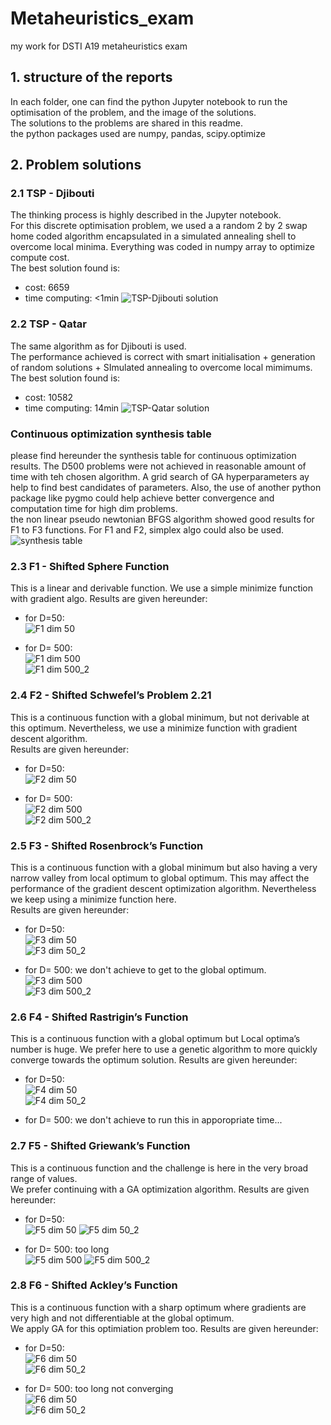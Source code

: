 # Metaheuristics_exam
my work for DSTI A19 metaheuristics exam

## 1. structure of the reports
In each folder, one can find the python Jupyter notebook to run the optimisation of the problem, and the image of the solutions.   
The solutions to the problems are shared in this readme.  
the python packages used are numpy, pandas, scipy.optimize

## 2. Problem solutions
### 2.1 TSP - Djibouti
The thinking process is highly described in the Jupyter notebook.  
For this discrete optimisation problem, we used a a random 2 by 2 swap home coded algorithm encapsulated in a simulated annealing shell to overcome local minima. Everything was coded in numpy array to optimize compute cost.  
The best solution found is:  
- cost: 6659
- time computing: <1min
![TSP-Djibouti solution](/1.%20TSP%20djibouti/TSP%5E_djibouti.PNG)

### 2.2 TSP - Qatar
The same algorithm as for Djibouti is used.  
The performance achieved is correct with smart initialisation + generation of random solutions + SImulated annealing to overcome local mimimums.  
The best solution found is:  
- cost: 10582
- time computing: 14min
![TSP-Qatar solution](/2.%20TSP%20Qatar/TSP_qatar.PNG)

### Continuous optimization synthesis table
please find hereunder the synthesis table for continuous optimization results.
The D500 problems were not achieved in reasonable amount of time with teh chosen algorithm. A grid search of GA hyperparameters ay help to find best candidates of parameters. Also, the use of another python package like pygmo could help achieve better convergence and computation time for high dim problems.  
the non linear pseudo newtonian BFGS algorithm showed good results for F1 to F3 functions. For F1 and F2, simplex algo could also be used.  
![synthesis table](/synthesis_2.PNG ) 

### 2.3 F1 - Shifted Sphere Function
This is a linear and derivable function. We use a simple minimize function with gradient algo.
Results are given hereunder:  
- for D=50:  
![F1 dim 50](/3.%20F1%20Sphere/F1_50.PNG)  
  
- for D= 500:  
![F1 dim 500](/3.%20F1%20Sphere/F1_500_1.PNG)  
![F1 dim 500_2](/3.%20F1%20Sphere/F1_500_2.PNG)  
  
### 2.4 F2 - Shifted Schwefel’s Problem 2.21
This is a continuous function with a global minimum, but not derivable at this optimum. Nevertheless, we use a minimize function with gradient descent algorithm.  
Results are given hereunder: 
- for D=50:  
![F2 dim 50](/4.%20F2/F2_50.PNG)  

- for D= 500:  
![F2 dim 500](/4.%20F2/F2_500_1.PNG)  
![F2 dim 500_2](/4.%20F2/F2_500_2.PNG)  
  
### 2.5 F3 - Shifted Rosenbrock’s Function
This is a continuous function with a global minimum but also having a very narrow valley from local optimum to global optimum. This may affect the performance of the gradient descent optimization algorithm. Nevertheless we keep using a minimize function here.  
Results are given hereunder: 
- for D=50:  
![F3 dim 50](/5.%20F3/F3_50_1.PNG)  
![F3 dim 50_2](/5.%20F3/F3_50_2.PNG)   

- for D= 500: we don't achieve to get to the global optimum.  
![F3 dim 500](/5.%20F3/F3_500_1.PNG)  
![F3 dim 500_2](/5.%20F3/F3_500_2.PNG) 

### 2.6 F4 - Shifted Rastrigin’s Function
This is a continuous function with a global optimum but Local optima’s number is huge. We prefer here to use a genetic algorithm to more quickly converge towards the optimum solution.
Results are given hereunder: 
- for D=50:  
![F4 dim 50](/6.%20F4/F4_50_1.PNG)  
![F4 dim 50_2](/6.%20F4/F4_50_2.PNG)

- for D= 500: we don't achieve to run this in apporopriate time...


### 2.7 F5 - Shifted Griewank’s Function
This is a continuous function and the challenge is here in the very broad range of values.  
We prefer continuing with a GA optimization algorithm.
Results are given hereunder: 
- for D=50:  
![F5 dim 50](/7.%20F5/F5_50_1.PNG)
![F5 dim 50_2](/7.%20F5/F5_50_2.PNG)  

- for D= 500: too long  
![F5 dim 500](/7.%20F5/F5_500_1.PNG)
![F5 dim 500_2](/7.%20F5/F5_500_2.PNG) 


### 2.8 F6 - Shifted Ackley’s Function
This is a continuous function with a sharp optimum where gradients are very high and not differentiable at the global optimum.  
We apply GA for this optimiation problem too.
Results are given hereunder: 
- for D=50:  
![F6 dim 50](/8.%20F6/F6_50_1.PNG)  
![F6 dim 50_2](/8.%20F6/F6_50_2.PNG)


- for D= 500: too long not converging  
![F6 dim 50](/8.%20F6/F6_500.PNG)  
![F6 dim 50_2](/8.%20F6/F6_500_1.PNG)


